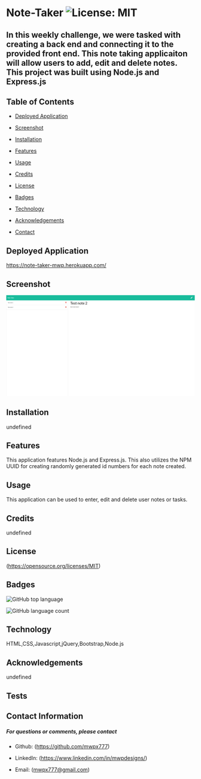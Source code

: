 

# **Note-Taker**   ![License: MIT](https://img.shields.io/badge/License-MIT-yellow.svg)
## **In this weekly challenge, we were tasked with creating a back end and connecting it to the provided front end.  This note taking applicaiton will allow users to add, edit and delete notes.  This project was built using Node.js and Express.js**

## **Table of Contents**

* [Deployed Application](#deployed-application)

* [Screenshot](#screenshot)

* [Installation](#installation)

* [Features](#features)

* [Usage](#usage)

* [Credits](#credits)

* [License](#license)

* [Badges](#badges)

* [Technology](#technology)

* [Acknowledgements](#acknowledgements)

* [Contact](#contact-information)

## **Deployed Application**
https://note-taker-mwp.herokuapp.com/

## **Screenshot**
![screenshot](assets/images/screenshot.png)

## **Installation**
undefined

## **Features**
This application features Node.js and Express.js.  This also utilizes the NPM UUID for creating randomly generated id numbers for each note created.

## **Usage**
This application can be used to enter, edit and delete user notes or tasks.

## **Credits**
undefined


## **License**
(https://opensource.org/licenses/MIT)

## **Badges**

![GitHub top language](https://img.shields.io/github/languages/top/mwpx777/Note-Taker?style=plastic)

![GitHub language count](https://img.shields.io/github/languages/count/mwpx777/Note-Taker)


## **Technology**
HTML,CSS,Javascript,jQuery,Bootstrap,Node.js

## **Acknowledgements**
undefined

## **Tests**


## **Contact Information**
##### For questions or comments, please contact

* Github: (https://github.com/mwpx777)

* LinkedIn: (https://www.linkedin.com/in/mwpdesigns/)

* Email: (mwpx777@gmail.com)

